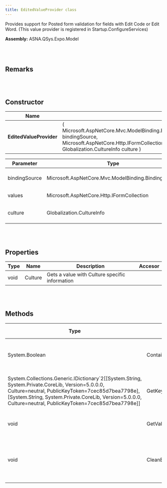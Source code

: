 ```yaml
---
title: EditedValueProvider class
---
```


Provides support for Posted form validation for fields with Edit Code or Edit Word. (This value provider is registered in Startup.ConfigureServices)

**Assembly:** ASNA.QSys.Expo.Model

<br>
<br>

## Remarks

<br>
<br>

## Constructor

| Name |  | Description |
| --- | --- | --- |
**EditedValueProvider** | ( Microsoft.AspNetCore.Mvc.ModelBinding.BindingSource bindingSource, Microsoft.AspNetCore.Http.IFormCollection values, Globalization.CultureInfo culture ) | Initializes a new instance of EditedValueProvider


| Parameter | Type | Description
| --- | --- | ---
| bindingSource | Microsoft.AspNetCore.Mvc.ModelBinding.BindingSource | BindingSource for model binding 
| values | Microsoft.AspNetCore.Http.IFormCollection | Parsed form request 
| culture | Globalization.CultureInfo | Information about specific Culture 


<br>
<br>

## Properties

| Type | Name | Description | Accesor
| --- | --- | --- | --- 
| void | Culture | Gets a value with Culture specific information | 

<br>
<br>

## Methods

| Type | Name | Description | Return Description 
| --- | --- | --- | --- 
| System.Boolean | ContainsPrefix | Overrides ContainsPrefix from the base | true if string contains the given prefix
| System.Collections.Generic.IDictionary`2[[System.String, System.Private.CoreLib, Version=5.0.0.0, Culture=neutral, PublicKeyToken=7cec85d7bea7798e],[System.String, System.Private.CoreLib, Version=5.0.0.0, Culture=neutral, PublicKeyToken=7cec85d7bea7798e]] | GetKeysFromPrefix | Gets a Dictionay withe the keys from a given prefix | A Dictionary with a string key with string elements
| void | GetValue | Gets a ValueProviderResult given a dictionary key | the value provider result
| void | CleanEditedValue | Gets a string value from an attempted string value after removing the Edit Code or Edit Word formatting characters | the value without formatting symbols

<br>
<br>

